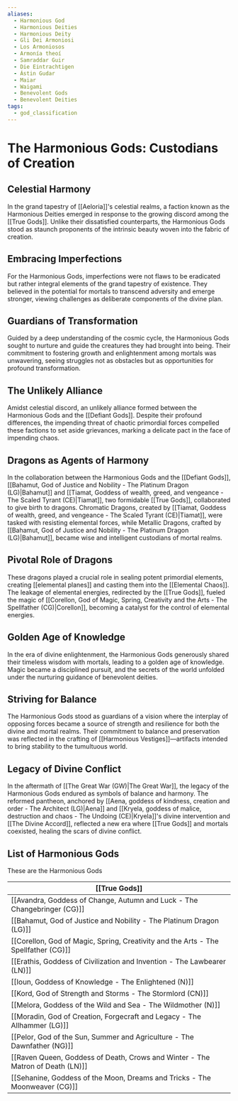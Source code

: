 ```yaml
---
aliases:
  - Harmonious God
  - Harmonious Deities
  - Harmonious Deity
  - Gli Dei Armoniosi
  - Los Armoniosos
  - Armonía theoí
  - Samraddar Guir
  - Die Eintrachtigen
  - Ástin Gudar
  - Maiar
  - Waigami
  - Benevolent Gods
  - Benevolent Deities
tags:
  - god_classification
---
```

# The Harmonious Gods: Custodians of Creation

## Celestial Harmony
In the grand tapestry of [[Aeloria]]'s celestial realms, a faction known as the Harmonious Deities emerged in response to the growing discord among the [[True Gods]]. Unlike their dissatisfied counterparts, the Harmonious Gods stood as staunch proponents of the intrinsic beauty woven into the fabric of creation.

## Embracing Imperfections
For the Harmonious Gods, imperfections were not flaws to be eradicated but rather integral elements of the grand tapestry of existence. They believed in the potential for mortals to transcend adversity and emerge stronger, viewing challenges as deliberate components of the divine plan.

## Guardians of Transformation
Guided by a deep understanding of the cosmic cycle, the Harmonious Gods sought to nurture and guide the creatures they had brought into being. Their commitment to fostering growth and enlightenment among mortals was unwavering, seeing struggles not as obstacles but as opportunities for profound transformation.

## The Unlikely Alliance
Amidst celestial discord, an unlikely alliance formed between the Harmonious Gods and the [[Defiant Gods]]. Despite their profound differences, the impending threat of chaotic primordial forces compelled these factions to set aside grievances, marking a delicate pact in the face of impending chaos.

## Dragons as Agents of Harmony
In the collaboration between the Harmonious Gods and the [[Defiant Gods]], [[Bahamut, God  of Justice and Nobility - The Platinum Dragon (LG)|Bahamut]] and [[Tiamat, Goddess of wealth, greed, and vengeance - The Scaled Tyrant (CE)|Tiamat]], two formidable [[True Gods]], collaborated to give birth to dragons. Chromatic Dragons, created by [[Tiamat, Goddess of wealth, greed, and vengeance - The Scaled Tyrant (CE)|Tiamat]], were tasked with resisting elemental forces, while Metallic Dragons, crafted by [[Bahamut, God  of Justice and Nobility - The Platinum Dragon (LG)|Bahamut]], became wise and intelligent custodians of mortal realms.

## Pivotal Role of Dragons
These dragons played a crucial role in sealing potent primordial elements, creating [[elemental planes]] and casting them into the [[Elemental Chaos]]. The leakage of elemental energies, redirected by the [[True Gods]], fueled the magic of [[Corellon, God of Magic, Spring, Creativity and the Arts - The Spellfather (CG)|Corellon]], becoming a catalyst for the control of elemental energies.

## Golden Age of Knowledge
In the era of divine enlightenment, the Harmonious Gods generously shared their timeless wisdom with mortals, leading to a golden age of knowledge. Magic became a disciplined pursuit, and the secrets of the world unfolded under the nurturing guidance of benevolent deities.

## Striving for Balance
The Harmonious Gods stood as guardians of a vision where the interplay of opposing forces became a source of strength and resilience for both the divine and mortal realms. Their commitment to balance and preservation was reflected in the crafting of [[Harmonious Vestiges]]—artifacts intended to bring stability to the tumultuous world.

## Legacy of Divine Conflict
In the aftermath of [[The Great War (GW)|The Great War]], the legacy of the Harmonious Gods endured as symbols of balance and harmony. The reformed pantheon, anchored by [[Aena, goddess of kindness, creation and order - The Architect (LG)|Aena]] and [[Kryela, goddess of malice, destruction and chaos - The Undoing (CE)|Kryela]]'s divine intervention and [[The Divine Accord]], reflected a new era where [[True Gods]] and mortals coexisted, healing the scars of divine conflict.


## List of Harmonious Gods
These are the Harmonious Gods

|  [[True Gods]]                                                        |
| ---------------------------------------------------------------------- |
| [[Avandra, Goddess of Change, Autumn and Luck - The Changebringer (CG)]]       |
| [[Bahamut, God  of Justice and Nobility - The Platinum Dragon (LG)]]    |
| [[Corellon, God of Magic, Spring, Creativity and the Arts - The Spellfather (CG)]]         |
| [[Erathis, Goddess of Civilization and Invention - The Lawbearer (LN)]]|
| [[Ioun, Goddess of Knowledge - The Enlightened (N)]]                   |
| [[Kord, God of Strength and Storms - The Stormlord (CN)]]              |
| [[Melora, Goddess of the Wild and Sea - The Wildmother (N)]]           |
| [[Moradin, God of Creation, Forgecraft and Legacy - The Allhammer (LG)]]                      |
| [[Pelor, God of the Sun, Summer and Agriculture - The Dawnfather (NG)]]        |
| [[Raven Queen, Goddess of Death, Crows and Winter - The Matron of Death (LN)]]     |
| [[Sehanine, Goddess of the Moon, Dreams and Tricks - The Moonweaver (CG)]]                |